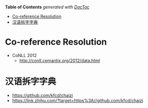 <!-- START doctoc generated TOC please keep comment here to allow auto update -->
<!-- DON'T EDIT THIS SECTION, INSTEAD RE-RUN doctoc TO UPDATE -->
**Table of Contents**  *generated with [DocToc](https://github.com/thlorenz/doctoc)*

- [Co-reference Resolution](#co-reference-resolution)
- [汉语拆字字典](#%E6%B1%89%E8%AF%AD%E6%8B%86%E5%AD%97%E5%AD%97%E5%85%B8)

<!-- END doctoc generated TOC please keep comment here to allow auto update -->



# Co-reference Resolution

- CoNLL 2012
  - http://conll.cemantix.org/2012/data.html
  
  
# 汉语拆字字典

- https://github.com/kfcd/chaizi
- https://link.zhihu.com/?target=https%3A//github.com/kfcd/chaizi 